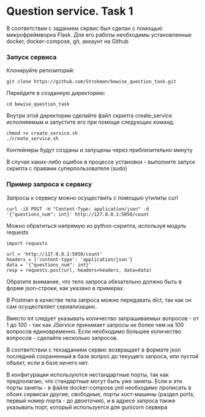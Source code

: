 # Question service. Task 1

В соответствии с заданием сервис был сделан с помощью микрофреймворка Flask.
Для его работы необходимы установленные docker, docker-compose, git, аккаунт на Github

### Запуск сервиса

Клонируйте репозиторий:

```
git clone https://github.com/Strokman/bewise_question_task.git
```

Перейдите в созданную директорию:

```
cd bewise_question_task
```

Внутри этой директории сделайте файл скрипта create_service
исполняемым и запустите его при помощи следующих команд:

```
chmod +x create_service.sh
./create_service.sh
```

Контейнеры будут созданы и запущены через приблизительно минуту

В случае каких-либо ошибок в процессе установки - выполните запуск скрипта с правами суперпользователя (sudo)

### Пример запроса к сервису

Запросы к сервису можно осуществить с помощью утилиты curl

```
curl -iX POST -H "Content-Type: application/json" -d '{"questions_num": int}' http://127.0.0.1:5050/count
```

Можно обратиться напрямую из python-скрипта, используя модуль requests

```
import requests

url = 'http://127.0.0.1:5050/count'
headers = {'content-type': 'application/json'}
data = '{"questions_num": int}'
resp = requests.post(url, headers=headers, data=data)
```
Обратите внимание, что тело запроса обязательно должно быть в форме json-строки, как указано в примерах.

В Postman в качестве тела запроса можно передавать dict, так как он сам осуществляет сериализацию.

Вместо int следует указывать количество запрашиваемых вопросов - от 1 до 100 - так как JService принимает запросы
не более чем на 100 вопросов единовременно. Если необходимо большее количество вопросов - сделайте несколько запросов.

В соответствии с техзаданием сервис возвращает в формате json последний сохраненный в базе вопрос до текущего запроса,
или пустой объект, если в базе ничего нет.

В конфигурации используютcя нестандартные порты, так как предполагаю, что стандартные могут быть уже заняты.
Если и эти порты заняты - в файле docker-compose.yml необходимо прописать в обоих сервисах другие, свободные,
порты хост-машины (раздел ports, первый номер порта - до двоеточия), и в адресе запроса также указывать порт, который
используется для gunicorn сервера


